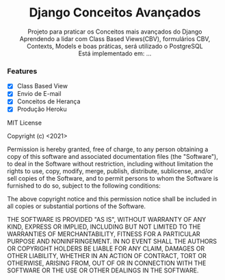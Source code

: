 <h1 align="center">Django Conceitos Avançados</h1>
<p align="center">
    Projeto para praticar os Conceitos mais avançados do Django<br>
    Aprendendo a lidar com Class Based Views(CBV), formulários CBV,
    Contexts, Models  e boas práticas, será utilizado o PostgreSQL
    <br>
    Está implementado em: ...
</p>

### Features

- [x] Class Based View 
- [x] Envio de E-mail
- [x] Conceitos de Herança 
- [x] Produção Heroku

MIT License

Copyright (c) <2021> <Pedro Demeu>

Permission is hereby granted, free of charge, to any person obtaining a copy
of this software and associated documentation files (the "Software"), to deal
in the Software without restriction, including without limitation the rights
to use, copy, modify, merge, publish, distribute, sublicense, and/or sell
copies of the Software, and to permit persons to whom the Software is
furnished to do so, subject to the following conditions:

The above copyright notice and this permission notice shall be included in all
copies or substantial portions of the Software.

THE SOFTWARE IS PROVIDED "AS IS", WITHOUT WARRANTY OF ANY KIND, EXPRESS OR
IMPLIED, INCLUDING BUT NOT LIMITED TO THE WARRANTIES OF MERCHANTABILITY,
FITNESS FOR A PARTICULAR PURPOSE AND NONINFRINGEMENT. IN NO EVENT SHALL THE
AUTHORS OR COPYRIGHT HOLDERS BE LIABLE FOR ANY CLAIM, DAMAGES OR OTHER
LIABILITY, WHETHER IN AN ACTION OF CONTRACT, TORT OR OTHERWISE, ARISING FROM,
OUT OF OR IN CONNECTION WITH THE SOFTWARE OR THE USE OR OTHER DEALINGS IN THE
SOFTWARE.
